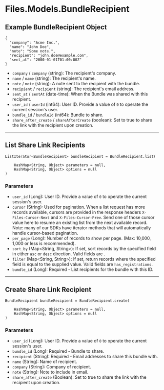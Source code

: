 # Files.Models.BundleRecipient

## Example BundleRecipient Object

```
{
  "company": "Acme Inc.",
  "name": "John Doe",
  "note": "Some note.",
  "recipient": "john.doe@example.com",
  "sent_at": "2000-01-01T01:00:00Z"
}
```

* `company` / `company`  (string): The recipient's company.
* `name` / `name`  (string): The recipient's name.
* `note` / `note`  (string): A note sent to the recipient with the bundle.
* `recipient` / `recipient`  (string): The recipient's email address.
* `sent_at` / `sentAt`  (date-time): When the Bundle was shared with this recipient.
* `user_id` / `userId`  (int64): User ID.  Provide a value of `0` to operate the current session's user.
* `bundle_id` / `bundleId`  (int64): Bundle to share.
* `share_after_create` / `shareAfterCreate`  (boolean): Set to true to share the link with the recipient upon creation.


---

## List Share Link Recipients

```
ListIterator<BundleRecipient> bundleRecipient = BundleRecipient.list(
    
    HashMap<String, Object> parameters = null,
    HashMap<String, Object> options = null
)
```

### Parameters

* `user_id` (Long): User ID.  Provide a value of `0` to operate the current session's user.
* `cursor` (String): Used for pagination.  When a list request has more records available, cursors are provided in the response headers `X-Files-Cursor-Next` and `X-Files-Cursor-Prev`.  Send one of those cursor value here to resume an existing list from the next available record.  Note: many of our SDKs have iterator methods that will automatically handle cursor-based pagination.
* `per_page` (Long): Number of records to show per page.  (Max: 10,000, 1,000 or less is recommended).
* `sort_by` (Map<String, String>): If set, sort records by the specified field in either `asc` or `desc` direction. Valid fields are .
* `filter` (Map<String, String>): If set, return records where the specified field is equal to the supplied value. Valid fields are `has_registrations`.
* `bundle_id` (Long): Required - List recipients for the bundle with this ID.


---

## Create Share Link Recipient

```
BundleRecipient bundleRecipient = BundleRecipient.create(
    
    HashMap<String, Object> parameters = null,
    HashMap<String, Object> options = null
)
```

### Parameters

* `user_id` (Long): User ID.  Provide a value of `0` to operate the current session's user.
* `bundle_id` (Long): Required - Bundle to share.
* `recipient` (String): Required - Email addresses to share this bundle with.
* `name` (String): Name of recipient.
* `company` (String): Company of recipient.
* `note` (String): Note to include in email.
* `share_after_create` (Boolean): Set to true to share the link with the recipient upon creation.
